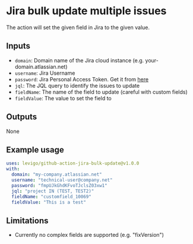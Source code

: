 # Jira bulk update multiple issues

The action will set the given field in Jira to the given value.


## Inputs
- `domain`: Domain name of the Jira cloud instance (e.g. your-domain.atlassian.net)
- `username`: Jira Username
- `password`: Jira Personal Access Token. Get it from [here](https://id.atlassian.com/manage-profile/security/api-tokens)
- `jql`: The JQL query to identify the issues to update
- `fieldName`: The name of the field to update (careful with custom fields)
- `fieldValue`: The value to set the field to

## Outputs
None


## Example usage
```yaml
uses: levigo/github-action-jira-bulk-update@v1.0.0
with:
  domain: "my-company.atlassian.net"
  username: "technical-user@company.net"
  password: "fmpUJkGhdKFvoTJclsZ03xw1"
  jql: "project IN (TEST, TEST2)"
  fieldName: "customfield_10069"
  fieldValue: "This is a test"
```

## Limitations

- Currently no complex fields are supported (e.g. "fixVersion")
